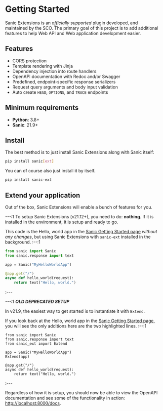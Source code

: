 # Getting Started

Sanic Extensions is an *officially supported* plugin developed, and maintained by the SCO. The primary goal of this project is to add additional features to help Web API and Web application development easier.

## Features

- CORS protection
- Template rendering with Jinja
- Dependency injection into route handlers
- OpenAPI documentation with Redoc and/or Swagger
- Predefined, endpoint-specific response serializers
- Request query arguments and body input validation
- Auto create `HEAD`, `OPTIONS`, and `TRACE` endpoints

## Minimum requirements

- **Python**: 3.8+
- **Sanic**: 21.9+

## Install

The best method is to just install Sanic Extensions along with Sanic itself:

```bash
pip install sanic[ext]
```

You can of course also just install it by itself.

```bash
pip install sanic-ext
```

## Extend your application

Out of the box, Sanic Extensions will enable a bunch of features for you.

---:1 To setup Sanic Extensions (v21.12+), you need to do: **nothing**. If it is installed in the environment, it is setup and ready to go.

This code is the Hello, world app in the [Sanic Getting Started page](../../guide/getting-started.md) _without any changes_, but using Sanic Extensions with `sanic-ext` installed in the background. :--:1
```python
from sanic import Sanic
from sanic.response import text

app = Sanic("MyHelloWorldApp")

@app.get("/")
async def hello_world(request):
    return text("Hello, world.")
```

:---

---:1 **_OLD DEPRECATED SETUP_**

In v21.9, the easiest way to get started is to instantiate it with `Extend`.

If you look back at the Hello, world app in the [Sanic Getting Started page](../../guide/getting-started.md), you will see the only additions here are the two highlighted lines. :--:1

```python{3,6}
from sanic import Sanic
from sanic.response import text
from sanic_ext import Extend

app = Sanic("MyHelloWorldApp")
Extend(app)

@app.get("/")
async def hello_world(request):
    return text("Hello, world.")
```
:---

Regardless of how it is setup, you should now be able to view the OpenAPI documentation and see some of the functionality in action: [http://localhost:8000/docs](http://localhost:8000/docs).

